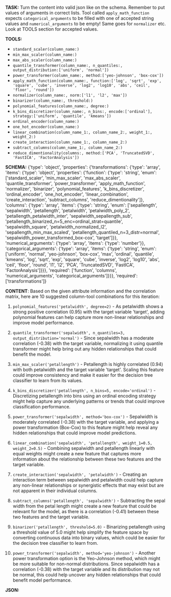 **TASK:**
Turn the content into valid json like on the schema.
Remember to put values of arguments in correct lists.
Tool called `apply_math_function` expects `categorical_arguments` to be filled with one of accepted string values and `numerical_arguments` to be empty! Same goes for `normalizer` etc. Look at TOOLS section for accepted values.

**TOOLS:**
- `standard_scaler(column_name:)`
- `min_max_scaler(column_name:)`
- `max_abs_scaler(column_name:)`
- `quantile_transformer(column_name:, n_quantiles:, output_distribution:['uniform', 'normal'])`
- `power_transformer(column_name:, method:['yeo-johnson', 'box-cox'])`
- `apply_math_function(column_name:, function:['log', 'sqrt', 'exp', 'square', 'cube', 'inverse', 'log2', 'log10', 'abs', 'ceil', 'floor', 'round'])`
- `normalizer(column_name:, norm:['l1', 'l2', 'max'])`
- `binarizer(column_name:, threshold:)`
- `polynomial_features(column_name:, degree:)`
- `k_bins_discretizer(column_name:, n_bins:, encode:['ordinal'], strategy:['uniform', 'quantile', 'kmeans'])`
- `ordinal_encoder(column_name:)`
- `one_hot_encoder(column_name:)`
- `linear_combination(column_name_1:, column_name_2:, weight_1:, weight_2:)`
- `create_interaction(column_name_1:, column_name_2:)`
- `subtract_columns(column_name_1:, column_name_2:)`
- `reduce_dimentionality(columns:, method:['PCA', 'TruncatedSVD', 'FastICA', 'FactorAnalysis'])`

**SCHEMA:**
{'type': 'object', 'properties': {'transformations': {'type': 'array', 'items': {'type': 'object', 'properties': {'function': {'type': 'string', 'enum': ['standard_scaler', 'min_max_scaler', 'max_abs_scaler', 'quantile_transformer', 'power_transformer', 'apply_math_function', 'normalizer', 'binarizer', 'polynomial_features', 'k_bins_discretizer', 'ordinal_encoder', 'one_hot_encoder', 'linear_combination', 'create_interaction', 'subtract_columns', 'reduce_dimentionality']}, 'columns': {'type': 'array', 'items': {'type': 'string', 'enum': ['sepallength', 'sepalwidth', 'petallength', 'petalwidth', 'petalwidth_poly_2', 'petallength_petalwidth_inter', 'sepalwidth_sepallength_sub', 'petallength_binarized_n=5_enc=ordinal_strat=quantile', 'sepalwidth_square', 'petalwidth_normalized_l2', 'sepallength_min_max_scaled', 'petallength_quantiled_n=3_distr=normal', 'sepalwidth_power_transformed_box-cox', 'target']}}, 'numerical_arguments': {'type': 'array', 'items': {'type': 'number'}}, 'categorical_arguments': {'type': 'array', 'items': {'type': 'string', 'enum': ['uniform', 'normal', 'yeo-johnson', 'box-cox', 'max', 'ordinal', 'quantile', 'kmeans', 'log', 'sqrt', 'exp', 'square', 'cube', 'inverse', 'log2', 'log10', 'abs', 'ceil', 'floor', 'round', 'l1', 'l2', 'PCA', 'TruncatedSVD', 'FastICA', 'FactorAnalysis']}}}, 'required': ['function', 'columns', 'numerical_arguments', 'categorical_arguments']}}}, 'required': ['transformations']}

**CONTENT**:
 Based on the given attribute information and the correlation matrix, here are 10 suggested column-tool combinations for this iteration:

1. `polynomial_features('petalwidth', degree=2)` - As petalwidth shows a strong positive correlation (0.95) with the target variable 'target', adding polynomial features can help capture more non-linear relationships and improve model performance.

2. `quantile_transformer('sepalwidth', n_quantiles=3, output_distribution='normal')` - Since sepalwidth has a moderate correlation (-0.38) with the target variable, normalizing it using quantile transformer might help bring out any hidden relationships that could benefit the model.

3. `min_max_scaler('petallength')` - Petallength is highly correlated (0.94) with both petalwidth and the target variable 'target'. Scaling this feature could improve consistency and make it easier for the decision tree classifier to learn from its values.

4. `k_bins_discretizer('petallength', n_bins=5, encode='ordinal')` - Discretizing petallength into bins using an ordinal encoding strategy might help capture any underlying patterns or trends that could improve classification performance.

5. `power_transformer('sepalwidth', method='box-cox')` - Sepalwidth is moderately correlated (-0.38) with the target variable, and applying a power transformation (Box-Cox) to this feature might help reveal any hidden relationships that could improve model predictions.

6. `linear_combination('sepalwidth', 'petallength', weight_1=0.5, weight_2=0.5)` - Combining sepalwidth and petallength linearly with equal weights might create a new feature that captures more information about the relationship between these two features and the target variable.

7. `create_interaction('sepalwidth', 'petalwidth')` - Creating an interaction term between sepalwidth and petalwidth could help capture any non-linear relationships or synergistic effects that may exist but are not apparent in their individual columns.

8. `subtract_columns('petallength', 'sepalwidth')` - Subtracting the sepal width from the petal length might create a new feature that could be relevant for the model, as there is a correlation (-0.41) between these two features and the target variable.

9. `binarizer('petallength', threshold=5.0)` - Binarizing petallength using a threshold value of 5.0 might help simplify the feature space by converting continuous data into binary values, which could be easier for the decision tree classifier to learn from.

10. `power_transformer('sepalwidth', method='yeo-johnson')` - Another power transformation option is the Yeo-Johnson method, which might be more suitable for non-normal distributions. Since sepalwidth has a correlation (-0.38) with the target variable and its distribution may not be normal, this could help uncover any hidden relationships that could benefit model performance.

**JSON:**
